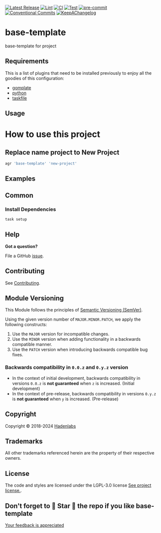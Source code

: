 <!--


  ** DO NOT EDIT THIS FILE
  **
  ** 1) Make all changes to `provision/generator/README.yaml`
  ** 2) Run`task readme` to rebuild this file.
  **
  ** (We maintain HUNDREDS of open source projects. This is how we maintain our sanity.)
  **


  -->

[![Latest Release](https://img.shields.io/github/release/hadenlabs/base-template)](https://github.com/hadenlabs/base-template/releases) [![Lint](https://img.shields.io/github/workflow/status/hadenlabs/base-template/lint-code)](https://github.com/hadenlabs/base-template/actions?workflow=lint-code) [![CI](https://img.shields.io/github/workflow/status/hadenlabs/base-template/ci)](https://github.com/hadenlabs/base-template/actions?workflow=ci) [![Test](https://img.shields.io/github/workflow/status/hadenlabs/base-template/test)](https://github.com/hadenlabs/base-template/actions?workflow=test) [![pre-commit](https://img.shields.io/badge/pre--commit-enabled-brightgreen?logo=pre-commit&logoColor=white)](https://github.com/pre-commit/pre-commit) [![Conventional Commits](https://img.shields.io/badge/Conventional%20Commits-1.0.0-yellow)](https://conventionalcommits.org) [![KeepAChangelog](https://img.shields.io/badge/changelog-Keep%20a%20Changelog%20v1.0.0-orange)](https://keepachangelog.com)

# base-template

base-template for project

## Requirements

This is a list of plugins that need to be installed previously to enjoy all the goodies of this configuration:

- [gomplate](https://github.com/hairyhenderson/gomplate)
- [python](https://www.python.org)
- [taskfile](https://github.com/go-task/task)

## Usage

# How to use this project

## Replace name project to New Project

```bash
agr 'base-template' 'new-project'
```

## Examples

<!-- Space: Projects -->
<!-- Parent: BaseTemplate -->
<!-- Title: Examples BaseTemplate -->
<!-- Label: Examples -->
<!-- Include: ./../disclaimer.md -->
<!-- Include: ac:toc -->

## Common

### Install Dependencies

```bash
task setup
```

## Help

**Got a question?**

File a GitHub [issue](https://github.com/hadenlabs/base-template/issues).

## Contributing

See [Contributing](./docs/contributing.md).

## Module Versioning

This Module follows the principles of [Semantic Versioning (SemVer)](https://semver.org/).

Using the given version number of `MAJOR.MINOR.PATCH`, we apply the following constructs:

1. Use the `MAJOR` version for incompatible changes.
1. Use the `MINOR` version when adding functionality in a backwards compatible manner.
1. Use the `PATCH` version when introducing backwards compatible bug fixes.

### Backwards compatibility in `0.0.z` and `0.y.z` version

- In the context of initial development, backwards compatibility in versions `0.0.z` is **not guaranteed** when `z` is increased. (Initial development)
- In the context of pre-release, backwards compatibility in versions `0.y.z` is **not guaranteed** when `y` is increased. (Pre-release)

## Copyright

Copyright © 2018-2024 [Hadenlabs](https://hadenlabs.com)

## Trademarks

All other trademarks referenced herein are the property of their respective owners.

## License

The code and styles are licensed under the LGPL-3.0 license [See project license.](LICENSE).

## Don't forget to 🌟 Star 🌟 the repo if you like base-template

[Your feedback is appreciated](https://github.com/hadenlabs/base-template/issues)
